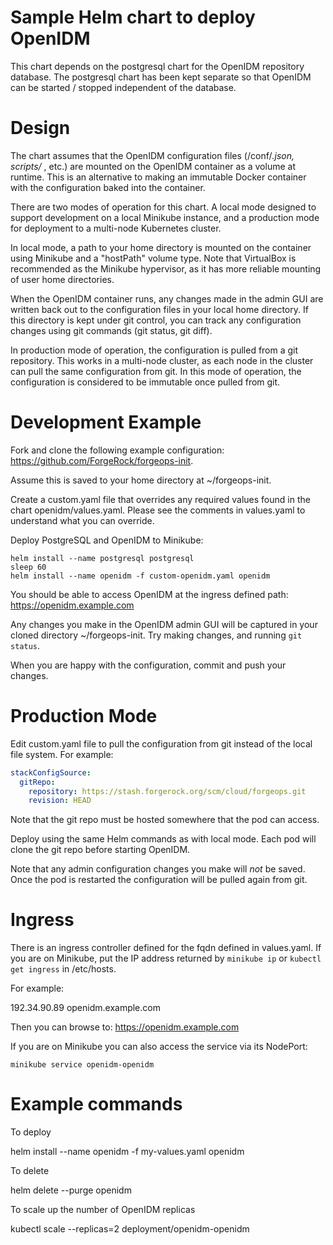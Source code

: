 # Sample Helm chart to deploy OpenIDM

This chart depends on the postgresql chart for the OpenIDM repository database. The
postgresql chart has been kept separate so that OpenIDM can be started / stopped
independent of the database. 

# Design

The chart assumes that the OpenIDM configuration files (/conf/*.json, scripts/* , etc.) are 
mounted on the OpenIDM container as a volume at runtime.  This is an alternative
to making an immutable Docker container with the configuration baked into the container. 

There are two modes of operation for this chart. A local mode designed to support development on a local Minikube 
instance, and a production mode for deployment to a multi-node Kubernetes cluster.

In local mode, a path to your home directory is mounted on the container
using Minikube and a "hostPath" volume type.  Note that VirtualBox is recommended as the 
Minikube hypervisor, as it has more reliable mounting of user home directories. 

When the OpenIDM container runs, any changes made in the admin GUI are written back out to the 
configuration files in your local home directory. If this directory is kept under git control, you
can track any configuration changes using git commands (git status, git diff).

In production mode of operation, the configuration is pulled from a git repository. This 
works in a multi-node cluster, as each node in the cluster can pull the same configuration
from git. In this mode of operation, the configuration is considered to be immutable
once pulled from git.

# Development Example

Fork and clone the following example configuration: 
https://github.com/ForgeRock/forgeops-init. 

Assume this is saved to your home directory at ~/forgeops-init.

Create a custom.yaml file that overrides any required values found in the chart openidm/values.yaml. Please 
see the comments in values.yaml to understand what you can override.

Deploy PostgreSQL and OpenIDM to Minikube:
```
helm install --name postgresql postgresql
sleep 60 
helm install --name openidm -f custom-openidm.yaml openidm 

```

You should be able to access OpenIDM at the ingress defined path:  https://openidm.example.com

Any changes you make in the OpenIDM admin GUI will be captured in your cloned directory ~/forgeops-init.
Try making changes, and running `git status`.

When you are happy with the configuration, commit and push your changes.

# Production Mode

Edit custom.yaml file to pull the configuration from git instead of 
the local file system. For example:

```yaml
stackConfigSource:
  gitRepo:
    repository: https://stash.forgerock.org/scm/cloud/forgeops.git
    revision: HEAD
```

Note that the git repo must be hosted somewhere that the pod can access.

Deploy using the same Helm commands as with local mode. Each pod will clone the git repo
before starting OpenIDM. 

Note that any admin configuration changes you make will *not* be saved. Once the pod
is restarted the configuration will be pulled again from git. 

# Ingress

There is an ingress controller defined for the fqdn defined in values.yaml.  If you are on Minikube,
put the IP address returned by `minikube ip` or  `kubectl get ingress` in /etc/hosts.

For example:

192.34.90.89 openidm.example.com 

Then you can browse to:
https://openidm.example.com

If you are on Minikube you can also access the service via its NodePort:

`minikube service openidm-openidm`

# Example commands

To deploy

helm install --name openidm -f my-values.yaml openidm

To delete

helm delete --purge openidm 

To scale up the number of OpenIDM replicas

kubectl scale --replicas=2 deployment/openidm-openidm


